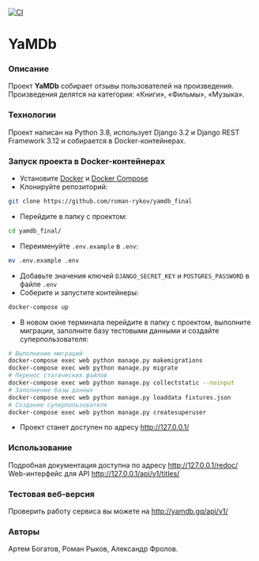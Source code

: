 [![CI](https://github.com/roman-rykov/yamdb_final/actions/workflows/yamdb_workflow.yaml/badge.svg)](https://github.com/roman-rykov/yamdb_final/actions/workflows/yamdb_workflow.yaml)
# YaMDb
### Описание
Проект **YaMDb** собирает отзывы пользователей на произведения. Произведения делятся на категории: «Книги», «Фильмы», «Музыка».
### Технологии
Проект написан на Python 3.8, использует Django 3.2 и Django REST Framework 3.12 и собирается в Docker-контейнерах.
### Запуск проекта в Docker-контейнерах
- Установите [Docker](https://www.docker.com/get-started) и [Docker Compose](https://docs.docker.com/compose/install/)
- Клонируйте репозиторий:
```bash
git clone https://github.com/roman-rykov/yamdb_final
```
- Перейдите в папку с проектом:
```bash
cd yamdb_final/
```
- Переименуйте `.env.example` в `.env`:
```bash
mv .env.example .env
```
- Добавьте значения ключей `DJANGO_SECRET_KEY` и `POSTGRES_PASSWORD` в файле `.env`
- Cоберите и запустите контейнеры:
```bash
docker-compose up
```
- В новом окне терминала перейдите в папку с проектом, выполните миграции, заполните базу тестовыми данными и создайте суперпользователя:
```bash
# Выполнение миграций
docker-compose exec web python manage.py makemigrations
docker-compose exec web python manage.py migrate
# Перенос статических файлов
docker-compose exec web python manage.py collectstatic --noinput 
# Заполнение базы данных
docker-compose exec web python manage.py loaddata fixtures.json
# Создание суперпользователя
docker-compose exec web python manage.py createsuperuser
```
- Проект станет доступен по адресу http://127.0.0.1/
### Использование
Подробная документация доступна по адресу http://127.0.0.1/redoc/  
Web-интерфейс для API http://127.0.0.1/api/v1/titles/
### Тестовая веб-версия
Проверить работу сервиса вы можете на http://yamdb.gq/api/v1/
### Авторы
Артем Богатов, Роман Рыков, Александр Фролов.
